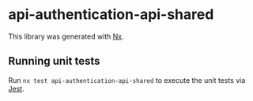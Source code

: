 # api-authentication-api-shared

This library was generated with [Nx](https://nx.dev).

## Running unit tests

Run `nx test api-authentication-api-shared` to execute the unit tests via [Jest](https://jestjs.io).
